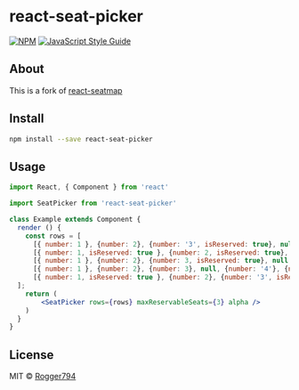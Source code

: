 # react-seat-picker

> 

[![NPM](https://img.shields.io/npm/v/react-seat-picker.svg)](https://www.npmjs.com/package/react-seat-picker) [![JavaScript Style Guide](https://img.shields.io/badge/code_style-standard-brightgreen.svg)](https://standardjs.com)

## About

This is a fork of [react-seatmap](https://www.npmjs.com/package/react-seatmap)

## Install

```bash
npm install --save react-seat-picker
```

## Usage

```jsx
import React, { Component } from 'react'

import SeatPicker from 'react-seat-picker'

class Example extends Component {
  render () {
    const rows = [
      [{ number: 1 }, {number: 2}, {number: '3', isReserved: true}, null, {number: '4'}, {number: 5}, {number: 6}],
      [{ number: 1, isReserved: true }, {number: 2, isReserved: true}, {number: '3', isReserved: true}, null, {number: '4'}, {number: 5}, {number: 6}],
      [{ number: 1 }, {number: 2}, {number: 3, isReserved: true}, null, {number: '4'}, {number: 5}, {number: 6}],
      [{ number: 1 }, {number: 2}, {number: 3}, null, {number: '4'}, {number: 5}, {number: 6}],
      [{ number: 1, isReserved: true }, {number: 2}, {number: '3', isReserved: true}, null, {number: '4'}, {number: 5}, {number: 6, isReserved: true}]
  ];
    return (
        <SeatPicker rows={rows} maxReservableSeats={3} alpha />
    )
  }
}
```

## License

MIT © [Rogger794](https://github.com/Rogger794)
